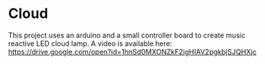 # Cloud
This project uses an arduino and a small controller board to create music reactive LED cloud lamp. A video is available here: https://drive.google.com/open?id=1hnSd0MXONZkF2igHIAV2pgkbjSJQHXjc
